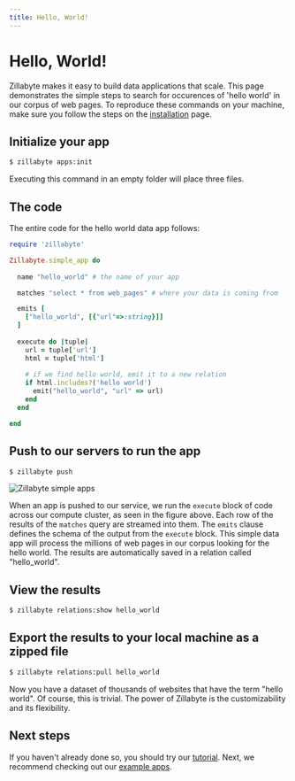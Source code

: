 ```yaml
---
title: Hello, World!
---
```


# Hello, World!

Zillabyte makes it easy to build data applications that scale. This page demonstrates the simple steps to search for occurences of 'hello world' in our corpus of web pages. To reproduce these commands on your machine, make sure you follow the steps on the [installation](/installation) page.

## Initialize your app

```bash
$ zillabyte apps:init
```
Executing this command in an empty folder will place three files. 
 
## The code 

The entire code for the hello world data app follows: 

```ruby
require 'zillabyte' 

Zillabyte.simple_app do 
  
  name "hello_world" # the name of your app

  matches "select * from web_pages" # where your data is coming from

  emits [
    ["hello_world", [{"url"=>:string}]]
  ] 
    
  execute do |tuple| 
    url = tuple['url']
    html = tuple['html'] 
    
    # if we find hello world, emit it to a new relation
    if html.includes?('hello world') 
      emit("hello_world", "url" => url)
    end
  end 

end 
```


## Push to our servers to run the app

```bash 
$ zillabyte push
```

![Zillabyte simple apps](/images/SimpleApps.png)

When an app is pushed to our service, we run the `execute` block of code across our compute cluster, as seen in the figure above. Each row of the results of the `matches` query are streamed into them. The `emits` clause defines the schema of the output from the `execute` block. This simple data app will process the millions of web pages in our corpus looking for the hello world. The results are automatically saved in a relation called "hello_world". 

## View the results

``` bash
$ zillabyte relations:show hello_world
```

## Export the results to your local machine as a zipped file

```bash
$ zillabyte relations:pull hello_world 
``` 

Now you have a dataset of thousands of websites that have the term "hello world".  Of course, this is trivial.  The power of Zillabyte is the customizability and its flexibility.  

 
## Next steps

If you haven't already done so, you should try our [tutorial](/quickstart/tutorial). Next, we recommend checking out our [example apps](/examples/index_commerce).
  